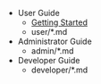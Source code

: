 - User Guide
    - [Getting Started](user/getting-started.md)
    - user/*.md
- Administrator Guide
    - admin/*.md
- Developer Guide
    - developer/*.md
